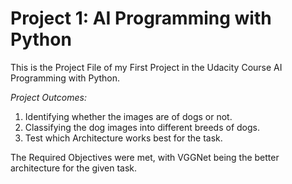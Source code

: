 # Project 1: AI Programming with Python
This is the Project File of my First Project in the Udacity Course AI Programming with Python.

_Project Outcomes:_
1) Identifying whether the images are of dogs or not.
2) Classifying the dog images into different breeds of dogs.
3) Test which Architecture works best for the task.

The Required Objectives were met, with VGGNet being the better architecture for the given task.
